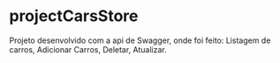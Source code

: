# projectCarsStore
Projeto desenvolvido com a api de Swagger, onde foi feito: Listagem de carros, Adicionar Carros, Deletar, Atualizar.
